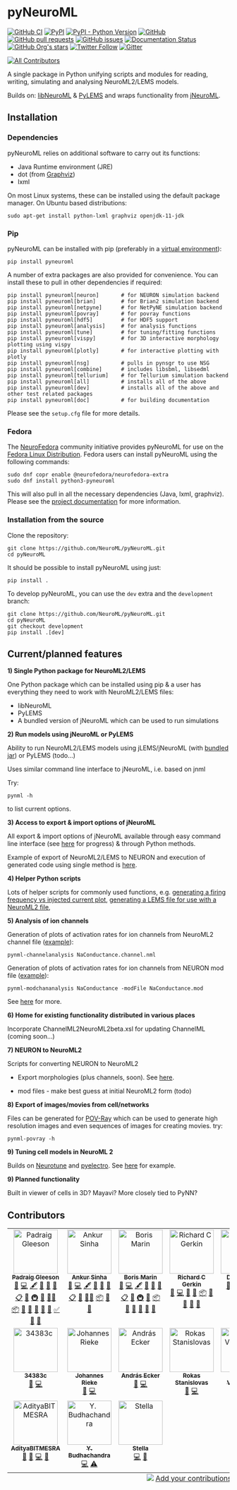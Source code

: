 pyNeuroML
=========

[![GitHub CI](https://github.com/NeuroML/pyNeuroML/actions/workflows/ci.yml/badge.svg)](https://github.com/NeuroML/pyNeuroML/actions/workflows/ci.yml)
[![PyPI](https://img.shields.io/pypi/v/pyNeuroML)](https://pypi.org/project/pyNeuroML/)
[![PyPI - Python Version](https://img.shields.io/pypi/pyversions/pyNeuroML)](https://pypi.org/project/pyNeuroML/)
[![GitHub](https://img.shields.io/github/license/NeuroML/pyNeuroML)](https://github.com/NeuroML/pyNeuroML/blob/master/LICENSE.lesser)
[![GitHub pull requests](https://img.shields.io/github/issues-pr/NeuroML/pyNeuroML)](https://github.com/NeuroML/pyNeuroML/pulls)
[![GitHub issues](https://img.shields.io/github/issues/NeuroML/pyNeuroML)](https://github.com/NeuroML/pyNeuroML/issues)
[![Documentation Status](https://readthedocs.org/projects/pyneuroml/badge/?version=latest)](https://pyneuroml.readthedocs.io/en/latest/?badge=latest)
[![GitHub Org's stars](https://img.shields.io/github/stars/NeuroML?style=social)](https://github.com/NeuroML)
[![Twitter Follow](https://img.shields.io/twitter/follow/NeuroML?style=social)](https://twitter.com/NeuroML)
[![Gitter](https://badges.gitter.im/NeuroML/community.svg)](https://gitter.im/NeuroML/community?utm_source=badge&utm_medium=badge&utm_campaign=pr-badge)
<!-- ALL-CONTRIBUTORS-BADGE:START - Do not remove or modify this section -->
[![All Contributors](https://img.shields.io/badge/all_contributors-17-orange.svg?style=flat-square)](#contributors-)
<!-- ALL-CONTRIBUTORS-BADGE:END -->

A single package in Python unifying scripts and modules for reading, writing, simulating and analysing NeuroML2/LEMS models.

Builds on: [libNeuroML](https://github.com/NeuralEnsemble/libNeuroML) & [PyLEMS](https://github.com/LEMS/pylems) and wraps functionality from [jNeuroML](https://github.com/NeuroML/jNeuroML).

Installation
------------

### Dependencies

pyNeuroML relies on additional software to carry out its functions:

- Java Runtime environment (JRE)
- dot (from [Graphviz](http://graphviz.org/))
- lxml

On most Linux systems, these can be installed using the default package manager.
On Ubuntu based distributions:

    sudo apt-get install python-lxml graphviz openjdk-11-jdk


### Pip

pyNeuroML can be installed with pip (preferably in a [virtual environment](https://docs.python.org/3/tutorial/venv.html)):

    pip install pyneuroml


A number of extra packages are also provided for convenience. You can install these to pull in other dependencies if required:


    pip install pyneuroml[neuron]       # for NEURON simulation backend
    pip install pyneuroml[brian]        # for Brian2 simulation backend
    pip install pyneuroml[netpyne]      # for NetPyNE simulation backend
    pip install pyneuroml[povray]       # for povray functions
    pip install pyneuroml[hdf5]         # for HDF5 support
    pip install pyneuroml[analysis]     # for analysis functions
    pip install pyneuroml[tune]         # for tuning/fitting functions
    pip install pyneuroml[vispy]        # for 3D interactive morphology plotting using vispy
    pip install pyneuroml[plotly]       # for interactive plotting with plotly
    pip install pyneuroml[nsg]          # pulls in pynsgr to use NSG
    pip install pyneuroml[combine]      # includes libsbml, libsedml
    pip install pyneuroml[tellurium]    # for Tellurium simulation backend
    pip install pyneuroml[all]          # installs all of the above
    pip install pyneuroml[dev]          # installs all of the above and other test related packages
    pip install pyneuroml[doc]          # for building documentation


Please see the `setup.cfg` file for more details.


### Fedora

The [NeuroFedora](https://neuro.fedoraproject.org) community initiative provides pyNeuroML for use on the [Fedora Linux Distribution](https://getfedora.org).
Fedora users can install pyNeuroML using the following commands:

    sudo dnf copr enable @neurofedora/neurofedora-extra
    sudo dnf install python3-pyneuroml

This will also pull in all the necessary dependencies (Java, lxml, graphviz).
Please see the [project documentation](https://docs.fedoraproject.org/en-US/neurofedora/copr/) for more information.

### Installation from the source

Clone the repository:

    git clone https://github.com/NeuroML/pyNeuroML.git
    cd pyNeuroML

It should be possible to install pyNeuroML using just:

    pip install .

To develop pyNeuroML, you can use the `dev` extra and the `development` branch:

    git clone https://github.com/NeuroML/pyNeuroML.git
    cd pyNeuroML
    git checkout development
    pip install .[dev]


Current/planned features
------------------------

**1) Single Python package for NeuroML2/LEMS**

One Python package which can be installed using pip & a user has everything they need to work with NeuroML2/LEMS files:

- libNeuroML
- PyLEMS
- A bundled version of jNeuroML which can be used to run simulations

**2) Run models using jNeuroML or PyLEMS**

Ability to run NeuroML2/LEMS models using jLEMS/jNeuroML (with [bundled jar](https://github.com/NeuroML/pyNeuroML/tree/master/pyneuroml/lib)) or PyLEMS (todo...)

Uses similar command line interface to jNeuroML, i.e. based on jnml

Try:

    pynml -h

to list current options.


**3) Access to export & import options of jNeuroML**

All export & import options of jNeuroML available through easy command line interface (see [here](https://github.com/NeuroML/pyNeuroML/issues/21) for progress) & through Python methods.

Example of export of NeuroML2/LEMS to NEURON and execution of generated code using single method is [here](https://github.com/NeuroML/pyNeuroML/blob/master/examples/run_jneuroml_plot_matplotlib.py#L21).

**4) Helper Python scripts**

Lots of helper scripts for commonly used functions, e.g. [generating a firing frequency vs injected current plot](https://github.com/NeuroML/pyNeuroML/blob/master/pyneuroml/analysis/__init__.py#L8), [generating a LEMS file for use with a NeuroML2 file](https://github.com/NeuroML/pyNeuroML/blob/master/pyneuroml/lems/__init__.py),

**5) Analysis of ion channels**

Generation of plots of activation rates for ion channels from NeuroML2 channel file ([example](https://github.com/NeuroML/pyNeuroML/blob/master/examples/analyseNaNml2.sh)):

    pynml-channelanalysis NaConductance.channel.nml

Generation of plots of activation rates for ion channels from NEURON mod file ([example](https://github.com/NeuroML/pyNeuroML/blob/master/examples/analyseNaMod.sh)):

    pynml-modchananalysis NaConductance -modFile NaConductance.mod

See [here](http://www.opensourcebrain.org/docs#Converting_To_NeuroML2) for more.

**6) Home for existing functionality distributed in various places**

Incorporate ChannelML2NeuroML2beta.xsl for updating ChannelML (coming soon...)

**7) NEURON to NeuroML2**

Scripts for converting NEURON to NeuroML2

- Export morphologies (plus channels, soon). See [here](https://github.com/NeuroML/pyNeuroML/blob/master/examples/export_neuroml2.py).

- mod files - make best guess at initial NeuroML2 form (todo)

**8) Export of images/movies from cell/networks**

Files can be generated for [POV-Ray](http://www.povray.org/) which can be used to generate high resolution images and even sequences of images for creating movies. try:

    pynml-povray -h

**9) Tuning cell models in NeuroML 2**

Builds on [Neurotune](https://github.com/NeuralEnsemble/neurotune) and [pyelectro](https://github.com/NeuralEnsemble/pyelectro). See [here](https://github.com/NeuroML/pyNeuroML/blob/master/examples/tuneHHCell.py) for example.

**9) Planned functionality**

Built in viewer of cells in 3D? Mayavi?
More closely tied to PyNN?


## Contributors

<!-- ALL-CONTRIBUTORS-LIST:START - Do not remove or modify this section -->
<!-- prettier-ignore-start -->
<!-- markdownlint-disable -->
<table>
  <tbody>
    <tr>
      <td align="center" valign="top" width="14.28%"><a href="http://www.opensourcebrain.org/"><img src="https://avatars.githubusercontent.com/u/1556687?v=4?s=100" width="100px;" alt="Padraig Gleeson"/><br /><sub><b>Padraig Gleeson</b></sub></a><br /><a href="https://github.com/NeuroML/pyNeuroML/issues?q=author%3Apgleeson" title="Bug reports">🐛</a> <a href="https://github.com/NeuroML/pyNeuroML/commits?author=pgleeson" title="Code">💻</a> <a href="#content-pgleeson" title="Content">🖋</a> <a href="#data-pgleeson" title="Data">🔣</a> <a href="https://github.com/NeuroML/pyNeuroML/commits?author=pgleeson" title="Documentation">📖</a> <a href="#design-pgleeson" title="Design">🎨</a> <a href="#eventOrganizing-pgleeson" title="Event Organizing">📋</a> <a href="#ideas-pgleeson" title="Ideas, Planning, & Feedback">🤔</a> <a href="#infra-pgleeson" title="Infrastructure (Hosting, Build-Tools, etc)">🚇</a> <a href="#maintenance-pgleeson" title="Maintenance">🚧</a> <a href="#mentoring-pgleeson" title="Mentoring">🧑‍🏫</a> <a href="#platform-pgleeson" title="Packaging/porting to new platform">📦</a> <a href="#projectManagement-pgleeson" title="Project Management">📆</a> <a href="#question-pgleeson" title="Answering Questions">💬</a> <a href="#research-pgleeson" title="Research">🔬</a> <a href="https://github.com/NeuroML/pyNeuroML/pulls?q=is%3Apr+reviewed-by%3Apgleeson" title="Reviewed Pull Requests">👀</a> <a href="#tool-pgleeson" title="Tools">🔧</a> <a href="#tutorial-pgleeson" title="Tutorials">✅</a> <a href="#talk-pgleeson" title="Talks">📢</a> <a href="#userTesting-pgleeson" title="User Testing">📓</a></td>
      <td align="center" valign="top" width="14.28%"><a href="https://ankursinha.in/"><img src="https://avatars.githubusercontent.com/u/102575?v=4?s=100" width="100px;" alt="Ankur Sinha"/><br /><sub><b>Ankur Sinha</b></sub></a><br /><a href="https://github.com/NeuroML/pyNeuroML/issues?q=author%3Asanjayankur31" title="Bug reports">🐛</a> <a href="https://github.com/NeuroML/pyNeuroML/commits?author=sanjayankur31" title="Code">💻</a> <a href="#content-sanjayankur31" title="Content">🖋</a> <a href="#data-sanjayankur31" title="Data">🔣</a> <a href="https://github.com/NeuroML/pyNeuroML/commits?author=sanjayankur31" title="Documentation">📖</a> <a href="#design-sanjayankur31" title="Design">🎨</a> <a href="#eventOrganizing-sanjayankur31" title="Event Organizing">📋</a> <a href="#ideas-sanjayankur31" title="Ideas, Planning, & Feedback">🤔</a> <a href="#mentoring-sanjayankur31" title="Mentoring">🧑‍🏫</a> <a href="#platform-sanjayankur31" title="Packaging/porting to new platform">📦</a> <a href="#question-sanjayankur31" title="Answering Questions">💬</a> <a href="#research-sanjayankur31" title="Research">🔬</a></td>
      <td align="center" valign="top" width="14.28%"><a href="https://github.com/borismarin"><img src="https://avatars.githubusercontent.com/u/3452783?v=4?s=100" width="100px;" alt="Boris Marin"/><br /><sub><b>Boris Marin</b></sub></a><br /><a href="https://github.com/NeuroML/pyNeuroML/issues?q=author%3Aborismarin" title="Bug reports">🐛</a> <a href="https://github.com/NeuroML/pyNeuroML/commits?author=borismarin" title="Code">💻</a> <a href="#content-borismarin" title="Content">🖋</a> <a href="#data-borismarin" title="Data">🔣</a> <a href="https://github.com/NeuroML/pyNeuroML/commits?author=borismarin" title="Documentation">📖</a> <a href="#design-borismarin" title="Design">🎨</a> <a href="#eventOrganizing-borismarin" title="Event Organizing">📋</a> <a href="#ideas-borismarin" title="Ideas, Planning, & Feedback">🤔</a> <a href="#infra-borismarin" title="Infrastructure (Hosting, Build-Tools, etc)">🚇</a> <a href="#maintenance-borismarin" title="Maintenance">🚧</a> <a href="#platform-borismarin" title="Packaging/porting to new platform">📦</a> <a href="#question-borismarin" title="Answering Questions">💬</a> <a href="#research-borismarin" title="Research">🔬</a> <a href="https://github.com/NeuroML/pyNeuroML/pulls?q=is%3Apr+reviewed-by%3Aborismarin" title="Reviewed Pull Requests">👀</a> <a href="#tool-borismarin" title="Tools">🔧</a> <a href="#userTesting-borismarin" title="User Testing">📓</a></td>
      <td align="center" valign="top" width="14.28%"><a href="http://rick.gerk.in/"><img src="https://avatars.githubusercontent.com/u/549787?v=4?s=100" width="100px;" alt="Richard C Gerkin"/><br /><sub><b>Richard C Gerkin</b></sub></a><br /><a href="https://github.com/NeuroML/pyNeuroML/issues?q=author%3Argerkin" title="Bug reports">🐛</a> <a href="https://github.com/NeuroML/pyNeuroML/commits?author=rgerkin" title="Code">💻</a> <a href="#ideas-rgerkin" title="Ideas, Planning, & Feedback">🤔</a> <a href="#maintenance-rgerkin" title="Maintenance">🚧</a> <a href="#platform-rgerkin" title="Packaging/porting to new platform">📦</a> <a href="#research-rgerkin" title="Research">🔬</a> <a href="https://github.com/NeuroML/pyNeuroML/pulls?q=is%3Apr+reviewed-by%3Argerkin" title="Reviewed Pull Requests">👀</a> <a href="#tool-rgerkin" title="Tools">🔧</a> <a href="#userTesting-rgerkin" title="User Testing">📓</a></td>
      <td align="center" valign="top" width="14.28%"><a href="https://github.com/lungd"><img src="https://avatars.githubusercontent.com/u/5890526?v=4?s=100" width="100px;" alt="David Lung"/><br /><sub><b>David Lung</b></sub></a><br /><a href="https://github.com/NeuroML/pyNeuroML/issues?q=author%3Alungd" title="Bug reports">🐛</a> <a href="https://github.com/NeuroML/pyNeuroML/commits?author=lungd" title="Code">💻</a> <a href="#maintenance-lungd" title="Maintenance">🚧</a> <a href="#tool-lungd" title="Tools">🔧</a> <a href="#userTesting-lungd" title="User Testing">📓</a></td>
      <td align="center" valign="top" width="14.28%"><a href="https://www.thispersondoesnotexist.com/"><img src="https://avatars.githubusercontent.com/u/1487560?v=4?s=100" width="100px;" alt="Mark Watts"/><br /><sub><b>Mark Watts</b></sub></a><br /><a href="https://github.com/NeuroML/pyNeuroML/issues?q=author%3Amwatts15" title="Bug reports">🐛</a> <a href="https://github.com/NeuroML/pyNeuroML/commits?author=mwatts15" title="Code">💻</a></td>
      <td align="center" valign="top" width="14.28%"><a href="https://chchaitanya.wordpress.com/"><img src="https://avatars.githubusercontent.com/u/546703?v=4?s=100" width="100px;" alt="Chaitanya Chintaluri "/><br /><sub><b>Chaitanya Chintaluri </b></sub></a><br /><a href="https://github.com/NeuroML/pyNeuroML/issues?q=author%3Accluri" title="Bug reports">🐛</a> <a href="https://github.com/NeuroML/pyNeuroML/commits?author=ccluri" title="Code">💻</a></td>
    </tr>
    <tr>
      <td align="center" valign="top" width="14.28%"><a href="https://github.com/34383c"><img src="https://avatars.githubusercontent.com/u/17238193?v=4?s=100" width="100px;" alt="34383c"/><br /><sub><b>34383c</b></sub></a><br /><a href="https://github.com/NeuroML/pyNeuroML/issues?q=author%3A34383c" title="Bug reports">🐛</a> <a href="https://github.com/NeuroML/pyNeuroML/commits?author=34383c" title="Code">💻</a></td>
      <td align="center" valign="top" width="14.28%"><a href="https://github.com/jrieke"><img src="https://avatars.githubusercontent.com/u/5103165?v=4?s=100" width="100px;" alt="Johannes Rieke"/><br /><sub><b>Johannes Rieke</b></sub></a><br /><a href="https://github.com/NeuroML/pyNeuroML/issues?q=author%3Ajrieke" title="Bug reports">🐛</a> <a href="https://github.com/NeuroML/pyNeuroML/commits?author=jrieke" title="Code">💻</a></td>
      <td align="center" valign="top" width="14.28%"><a href="https://github.com/andrisecker"><img src="https://avatars.githubusercontent.com/u/13274870?v=4?s=100" width="100px;" alt="András Ecker"/><br /><sub><b>András Ecker</b></sub></a><br /><a href="https://github.com/NeuroML/pyNeuroML/issues?q=author%3Aandrisecker" title="Bug reports">🐛</a> <a href="https://github.com/NeuroML/pyNeuroML/commits?author=andrisecker" title="Code">💻</a></td>
      <td align="center" valign="top" width="14.28%"><a href="https://github.com/RokasSt"><img src="https://avatars.githubusercontent.com/u/12904422?v=4?s=100" width="100px;" alt="Rokas Stanislovas"/><br /><sub><b>Rokas Stanislovas</b></sub></a><br /><a href="https://github.com/NeuroML/pyNeuroML/issues?q=author%3ARokasSt" title="Bug reports">🐛</a> <a href="https://github.com/NeuroML/pyNeuroML/commits?author=RokasSt" title="Code">💻</a></td>
      <td align="center" valign="top" width="14.28%"><a href="https://github.com/robertvi"><img src="https://avatars.githubusercontent.com/u/456100?v=4?s=100" width="100px;" alt="Robert Vickerstaff"/><br /><sub><b>Robert Vickerstaff</b></sub></a><br /><a href="https://github.com/NeuroML/pyNeuroML/commits?author=robertvi" title="Code">💻</a> <a href="https://github.com/NeuroML/pyNeuroML/commits?author=robertvi" title="Tests">⚠️</a></td>
      <td align="center" valign="top" width="14.28%"><a href="https://github.com/lej0hn"><img src="https://avatars.githubusercontent.com/u/72049569?v=4?s=100" width="100px;" alt="Giannis Daras"/><br /><sub><b>Giannis Daras</b></sub></a><br /><a href="https://github.com/NeuroML/pyNeuroML/issues?q=author%3Alej0hn" title="Bug reports">🐛</a> <a href="#ideas-lej0hn" title="Ideas, Planning, & Feedback">🤔</a> <a href="https://github.com/NeuroML/pyNeuroML/pulls?q=is%3Apr+reviewed-by%3Alej0hn" title="Reviewed Pull Requests">👀</a> <a href="https://github.com/NeuroML/pyNeuroML/commits?author=lej0hn" title="Code">💻</a></td>
      <td align="center" valign="top" width="14.28%"><a href="https://github.com/Dhruvanshu-Joshi"><img src="https://avatars.githubusercontent.com/u/104030847?v=4?s=100" width="100px;" alt="Dhruvanshu-Joshi"/><br /><sub><b>Dhruvanshu-Joshi</b></sub></a><br /><a href="https://github.com/NeuroML/pyNeuroML/issues?q=author%3ADhruvanshu-Joshi" title="Bug reports">🐛</a> <a href="#ideas-Dhruvanshu-Joshi" title="Ideas, Planning, & Feedback">🤔</a></td>
    </tr>
    <tr>
      <td align="center" valign="top" width="14.28%"><a href="https://github.com/AdityaBITMESRA"><img src="https://avatars.githubusercontent.com/u/147182147?v=4?s=100" width="100px;" alt="AdityaBITMESRA"/><br /><sub><b>AdityaBITMESRA</b></sub></a><br /><a href="https://github.com/NeuroML/pyNeuroML/issues?q=author%3AAdityaBITMESRA" title="Bug reports">🐛</a> <a href="#ideas-AdityaBITMESRA" title="Ideas, Planning, & Feedback">🤔</a> <a href="https://github.com/NeuroML/pyNeuroML/commits?author=AdityaBITMESRA" title="Code">💻</a> <a href="https://github.com/NeuroML/pyNeuroML/pulls?q=is%3Apr+reviewed-by%3AAdityaBITMESRA" title="Reviewed Pull Requests">👀</a></td>
      <td align="center" valign="top" width="14.28%"><a href="https://github.com/YBCS"><img src="https://avatars.githubusercontent.com/u/29734619?v=4?s=100" width="100px;" alt="Y. Budhachandra"/><br /><sub><b>Y. Budhachandra</b></sub></a><br /><a href="https://github.com/NeuroML/pyNeuroML/commits?author=YBCS" title="Code">💻</a> <a href="https://github.com/NeuroML/pyNeuroML/commits?author=YBCS" title="Tests">⚠️</a></td>
      <td align="center" valign="top" width="14.28%"><a href="https://github.com/stellaprins"><img src="https://avatars.githubusercontent.com/u/30465823?v=4?s=100" width="100px;" alt="Stella"/><br /><sub><b>Stella</b></sub></a><br /><a href="https://github.com/NeuroML/pyNeuroML/commits?author=stellaprins" title="Code">💻</a> <a href="#ideas-stellaprins" title="Ideas, Planning, & Feedback">🤔</a></td>
    </tr>
  </tbody>
  <tfoot>
    <tr>
      <td align="center" size="13px" colspan="7">
        <img src="https://raw.githubusercontent.com/all-contributors/all-contributors-cli/1b8533af435da9854653492b1327a23a4dbd0a10/assets/logo-small.svg">
          <a href="https://all-contributors.js.org/docs/en/bot/usage">Add your contributions</a>
        </img>
      </td>
    </tr>
  </tfoot>
</table>

<!-- markdownlint-restore -->
<!-- prettier-ignore-end -->

<!-- ALL-CONTRIBUTORS-LIST:END -->

